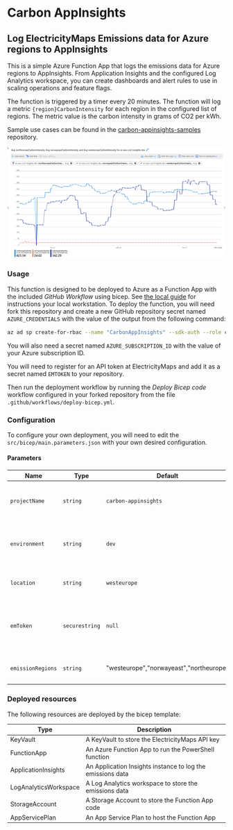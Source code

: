 Carbon AppInsights
==================

Log ElectricityMaps Emissions data for Azure regions to AppInsights
-------------------------------------------------------------------

This is a simple Azure Function App that logs the emissions data for Azure
regions to AppInsights. From Application Insights and the configured Log
Analytics workspace, you can create dashboards and alert rules to use in scaling
operations and feature flags.

The function is triggered by a timer every 20 minutes. The function will log
a metric `{region}CarbonIntensity` for each region in the configured list of
regions. The metric value is the carbon intensity in grams of CO2 per kWh.

Sample use cases can be found in the
[carbon-appinsights-samples](https://github.com/cloudyspells/carbon-appinsights-samples)
repository.

![Example AppInsights Dashboard](./docs/images/log-weu-co2-insights-dev.png)

### Usage

This function is designed to be deployed to Azure as a Function App with the
included _GitHub Workflow_ using bicep. See [the local guide](docs/usage-local.md)
for instructions your local workstation.
To deploy the function, you will need fork this repository and create a new
GitHub repository secret named `AZURE_CREDENTIALS` with the value of the output
from the following command:

```bash
az ad sp create-for-rbac --name "CarbonAppInsights" --sdk-auth --role contributor --scopes /subscriptions/<SUBSCRIPTION_ID>
```

You will also need a secret named `AZURE_SUBSCRIPTION_ID` with the value of your
Azure subscription ID.

You will need to register for an API token at ElectricityMaps and add it as a
secret named `EMTOKEN` to your repository.

Then run the deployment workflow by running the _Deploy Bicep code_ workflow
configured in your forked repository from the file
`.github/workflows/deploy-bicep.yml`.

### Configuration

To configure your own deployment, you will need to edit the
`src/bicep/main.parameters.json` with your own desired configuration.

#### Parameters

| Name | Type | Default | Description |
| --- | --- | --- | --- |
|`projectName`|`string`|`carbon-appinsights`|The name of the project. Used in naming resources|
|`environment`|`string`|`dev`|The name of the environment. Used in naming resources|
|`location`|`string`|`westeurope`|The Azure region to deploy the resources to|
|`emToken`|`securestring`|`null`|The ElectricityMaps API token. Should be specified in cmdline with env var|
|`emissionRegions`|`string`|"westeurope","norwayeast","northeurope"|The list of regions to log emissions data for|

### Deployed resources

The following resources are deployed by the bicep template:

| Type | Description |
| --- | --- |
|KeyVault|A KeyVault to store the ElectricityMaps API key|
|FunctionApp|An Azure Function App to run the PowerShell function|
|ApplicationInsights|An Application Insights instance to log the emissions data|
|LogAnalyticsWorkspace|A Log Analytics workspace to store the emissions data|
|StorageAccount|A Storage Account to store the Function App code|
|AppServicePlan|An App Service Plan to host the Function App|

